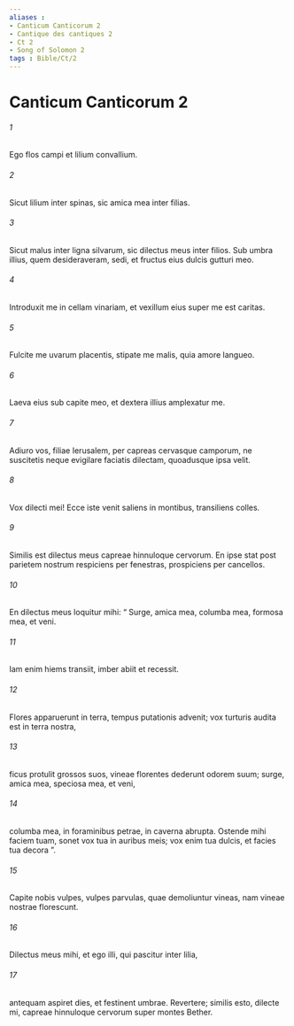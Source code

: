 ```yaml
---
aliases : 
- Canticum Canticorum 2
- Cantique des cantiques 2
- Ct 2
- Song of Solomon 2
tags : Bible/Ct/2
---
```


# Canticum Canticorum 2

###### 1
Ego flos campi et lilium convallium.
###### 2
Sicut lilium inter spinas, sic amica mea inter filias.
###### 3
Sicut malus inter ligna silvarum, sic dilectus meus inter filios. Sub umbra illius, quem desideraveram, sedi, et fructus eius dulcis gutturi meo.
###### 4
Introduxit me in cellam vinariam, et vexillum eius super me est caritas.
###### 5
Fulcite me uvarum placentis, stipate me malis, quia amore langueo.
###### 6
Laeva eius sub capite meo, et dextera illius amplexatur me.
###### 7
Adiuro vos, filiae Ierusalem, per capreas cervasque camporum, ne suscitetis neque evigilare faciatis dilectam, quoadusque ipsa velit.
###### 8
Vox dilecti mei! Ecce iste venit saliens in montibus, transiliens colles.
###### 9
Similis est dilectus meus capreae hinnuloque cervorum. En ipse stat post parietem nostrum respiciens per fenestras, prospiciens per cancellos.
###### 10
En dilectus meus loquitur mihi: “ Surge, amica mea, columba mea, formosa mea, et veni.
###### 11
Iam enim hiems transiit, imber abiit et recessit.
###### 12
Flores apparuerunt in terra, tempus putationis advenit; vox turturis audita est in terra nostra,
###### 13
ficus protulit grossos suos, vineae florentes dederunt odorem suum; surge, amica mea, speciosa mea, et veni,
###### 14
columba mea, in foraminibus petrae, in caverna abrupta. Ostende mihi faciem tuam, sonet vox tua in auribus meis; vox enim tua dulcis, et facies tua decora ”.
###### 15
Capite nobis vulpes, vulpes parvulas, quae demoliuntur vineas, nam vineae nostrae florescunt.
###### 16
Dilectus meus mihi, et ego illi, qui pascitur inter lilia,
###### 17
antequam aspiret dies, et festinent umbrae. Revertere; similis esto, dilecte mi, capreae hinnuloque cervorum super montes Bether.
